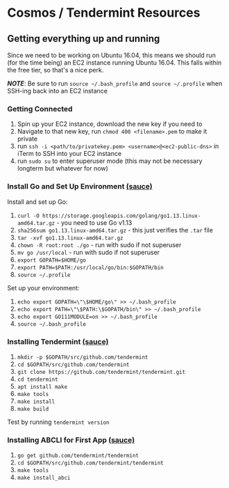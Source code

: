 # Cosmos / Tendermint Resources

## Getting everything up and running

Since we need to be working on Ubuntu 16.04, this means we should run (for the time being) an EC2 instance running Ubuntu 16.04. This falls within the free tier, so that's a nice perk.

***NOTE***: Be sure to run `source ~/.bash_profile` and `source ~/.profile` when SSH-ing back into an EC2 instance

### Getting Connected
1. Spin up your EC2 instance, download the new key if you need to
2. Navigate to that new key, run `chmod 400 <filename>.pem` to make it private
3. run `ssh -i <path/to/privatekey.pem> <username>@<ec2-public-dns>` in iTerm to SSH into your EC2 instance
4. run `sudo su` to enter superuser mode (this may not be necessary longterm but whatever for now) 

### Install Go and Set Up Environment [(sauce)](https://www.linode.com/docs/development/go/install-go-on-ubuntu/)

Install and set up Go:
1. `curl -O https://storage.googleapis.com/golang/go1.13.linux-amd64.tar.gz` - you need to use Go v1.13
2. `sha256sum go1.13.linux-amd64.tar.gz` - this just verifies the `.tar` file
3. `tar -xvf go1.13.linux-amd64.tar.gz`
4. `chown -R root:root ./go` - run with sudo if not superuser
5. `mv go /usr/local` - run with sudo if not superuser
6. `export GOPATH=$HOME/go`
7. `export PATH=$PATH:/usr/local/go/bin:$GOPATH/bin`
8. `source ~/.profile`

Set up your environment:
1. `echo export GOPATH=\"\$HOME/go\" >> ~/.bash_profile`
2. `echo export PATH=\"\$PATH:\$GOPATH/bin\" >> ~/.bash_profile`
3. `echo export GO111MODULE=on >> ~/.bash_profile`
4. `source ~/.bash_profile`

### Installing Tendermint [(sauce)](https://github.com/tendermint/tendermint/blob/master/docs/introduction/install.md)

1. `mkdir -p $GOPATH/src/github.com/tendermint`
2. `cd $GOPATH/src/github.com/tendermint`
3. `git clone https://github.com/tendermint/tendermint.git`
4. `cd tendermint`
5. `apt install make`
6. `make tools`
7. `make install`
8. `make build`

Test by running `tendermint version` 

### Installing ABCLI for First App [(sauce)](https://github.com/tendermint/tendermint/blob/master/docs/app-dev/getting-started.md)

1. `go get github.com/tendermint/tendermint`
2. `cd $GOPATH/src/github.com/tendermint/tendermint`
3. `make tools`
4. `make install_abci`
